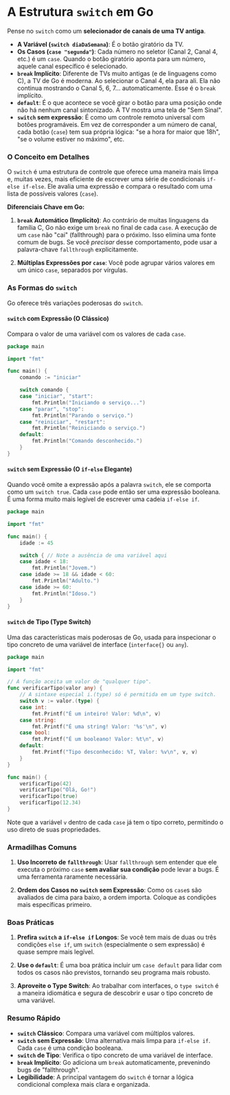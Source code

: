 # A Estrutura `switch` em Go

Pense no `switch` como um **selecionador de canais de uma TV antiga**.

*   **A Variável (`switch diaDaSemana`)**: É o botão giratório da TV.
*   **Os Casos (`case "segunda"`)**: Cada número no seletor (Canal 2, Canal 4, etc.) é um `case`. Quando o botão giratório aponta para um número, aquele canal específico é selecionado.
*   **`break` Implícito**: Diferente de TVs muito antigas (e de linguagens como C), a TV de Go é moderna. Ao selecionar o Canal 4, ela para ali. Ela não continua mostrando o Canal 5, 6, 7... automaticamente. Esse é o `break` implícito.
*   **`default`**: É o que acontece se você girar o botão para uma posição onde não há nenhum canal sintonizado. A TV mostra uma tela de "Sem Sinal".
*   **`switch` sem expressão**: É como um controle remoto universal com botões programáveis. Em vez de corresponder a um número de canal, cada botão (`case`) tem sua própria lógica: "se a hora for maior que 18h", "se o volume estiver no máximo", etc.

### O Conceito em Detalhes

O `switch` é uma estrutura de controle que oferece uma maneira mais limpa e, muitas vezes, mais eficiente de escrever uma série de condicionais `if-else if-else`. Ele avalia uma expressão e compara o resultado com uma lista de possíveis valores (`case`).

**Diferenciais Chave em Go:**

1.  **`break` Automático (Implícito)**: Ao contrário de muitas linguagens da família C, Go não exige um `break` no final de cada `case`. A execução de um `case` não "cai" (fallthrough) para o próximo. Isso elimina uma fonte comum de bugs. Se você *precisar* desse comportamento, pode usar a palavra-chave `fallthrough` explicitamente.

2.  **Múltiplas Expressões por `case`**: Você pode agrupar vários valores em um único `case`, separados por vírgulas.

### As Formas do `switch`

Go oferece três variações poderosas do `switch`.

#### `switch` com Expressão (O Clássico)

Compara o valor de uma variável com os valores de cada `case`.

```go
package main

import "fmt"

func main() {
    comando := "iniciar"

    switch comando {
    case "iniciar", "start":
        fmt.Println("Iniciando o serviço...")
    case "parar", "stop":
        fmt.Println("Parando o serviço.")
    case "reiniciar", "restart":
        fmt.Println("Reiniciando o serviço.")
    default:
        fmt.Println("Comando desconhecido.")
    }
}
```

#### `switch` sem Expressão (O `if-else` Elegante)

Quando você omite a expressão após a palavra `switch`, ele se comporta como um `switch true`. Cada `case` pode então ser uma expressão booleana. É uma forma muito mais legível de escrever uma cadeia `if-else if`.

```go
package main

import "fmt"

func main() {
    idade := 45

    switch { // Note a ausência de uma variável aqui
    case idade < 18:
        fmt.Println("Jovem.")
    case idade >= 18 && idade < 60:
        fmt.Println("Adulto.")
    case idade >= 60:
        fmt.Println("Idoso.")
    }
}
```

#### `switch` de Tipo (Type Switch)

Uma das características mais poderosas de Go, usada para inspecionar o tipo concreto de uma variável de interface (`interface{}` ou `any`).

```go
package main

import "fmt"

// A função aceita um valor de "qualquer tipo".
func verificarTipo(valor any) {
    // A sintaxe especial i.(type) só é permitida em um type switch.
    switch v := valor.(type) {
    case int:
        fmt.Printf("É um inteiro! Valor: %d\n", v)
    case string:
        fmt.Printf("É uma string! Valor: '%s'\n", v)
    case bool:
        fmt.Printf("É um booleano! Valor: %t\n", v)
    default:
        fmt.Printf("Tipo desconhecido: %T, Valor: %v\n", v, v)
    }
}

func main() {
    verificarTipo(42)
    verificarTipo("Olá, Go!")
    verificarTipo(true)
    verificarTipo(12.34)
}
```
Note que a variável `v` dentro de cada `case` já tem o tipo correto, permitindo o uso direto de suas propriedades.

### Armadilhas Comuns

1.  **Uso Incorreto de `fallthrough`**: Usar `fallthrough` sem entender que ele executa o próximo `case` **sem avaliar sua condição** pode levar a bugs. É uma ferramenta raramente necessária.

2.  **Ordem dos Casos no `switch` sem Expressão**: Como os `case`s são avaliados de cima para baixo, a ordem importa. Coloque as condições mais específicas primeiro.

### Boas Práticas

1.  **Prefira `switch` a `if-else if` Longos**: Se você tem mais de duas ou três condições `else if`, um `switch` (especialmente o sem expressão) é quase sempre mais legível.

2.  **Use o `default`**: É uma boa prática incluir um `case default` para lidar com todos os casos não previstos, tornando seu programa mais robusto.

3.  **Aproveite o Type Switch**: Ao trabalhar com interfaces, o `type switch` é a maneira idiomática e segura de descobrir e usar o tipo concreto de uma variável.

### Resumo Rápido

*   **`switch` Clássico**: Compara uma variável com múltiplos valores.
*   **`switch` sem Expressão**: Uma alternativa mais limpa para `if-else if`. Cada `case` é uma condição booleana.
*   **`switch` de Tipo**: Verifica o tipo concreto de uma variável de interface.
*   **`break` Implícito**: Go adiciona um `break` automaticamente, prevenindo bugs de "fallthrough".
*   **Legibilidade**: A principal vantagem do `switch` é tornar a lógica condicional complexa mais clara e organizada.